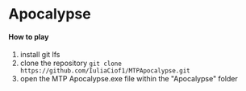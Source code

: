 # Apocalypse

#### How to play

1. install git lfs
2. clone the repository  ```git clone https://github.com/IuliaCiof1/MTPApocalypse.git```
3. open the MTP Apocalypse.exe file within the "Apocalypse" folder
